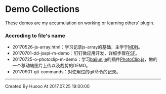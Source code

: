 # Demo Collections
These demos are my accumulation on working or learning others' plugin.

### Accroding to file's name
 - 20170526-js-array.html：学习记录js-array的基础，主学于[MDN](https://developer.mozilla.org/en-US/docs/Web/JavaScript/Reference/Global_Objects/Array)。
 - 20170701-dd-jsapi-m-demo：钉钉微应用开发，详细步骤在[SF](https://segmentfault.com/a/1190000010010464)。
 - 20170725-o-photoclip-m-demo：学习[baijunjie](https://github.com/baijunjie)的插件[PhotoClip.js](https://github.com/baijunjie/PhotoClip.js)，做的一个移动端图片上传以及裁剪的DEMO。
 - 20170901-git-commands：对使用过的git命令的记录。



---
Created By Huooo At 2017.07.25 19:00:00


